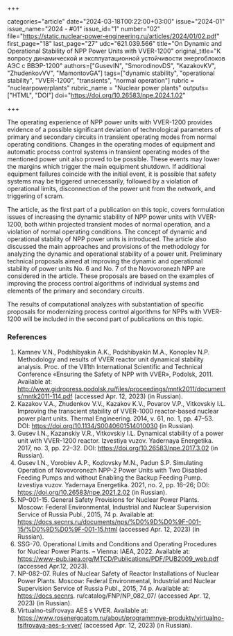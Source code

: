 +++

categories="article"
date="2024-03-18T00:22:00+03:00"
issue="2024-01"
issue_name="2024 - #01"
issue_id="1"
number="02"
file="https://static.nuclear-power-engineering.ru/articles/2024/01/02.pdf"
first_page="18"
last_page="27"
udc="621.039.566"
title="On Dynamic and Operational Stability of NPP Power Units with VVER-1200"
original_title="К вопросу динамической и эксплуатационной устойчивости энергоблоков АЭС с ВВЭР-1200"
authors=["GusevIN", "SmorodinovDS", "KazakovKV", "ZhudenkovVV", "MamontovGA"]
tags=["dynamic stability", "operational stability", "VVER-1200", "transients", "normal operation"]
rubric = "nuclearpowerplants"
rubric_name = "Nuclear power plants"
outputs=["HTML", "DOI"]
doi="https://doi.org/10.26583/npe.2024.1.02"

+++

The operating experience of NPP power units with VVER-1200 provides evidence of a possible significant deviation of technological parameters of primary and secondary circuits in transient operating modes from normal operating conditions. Changes in the operating modes of equipment and automatic process control systems in transient operating modes of the mentioned power unit also proved to be possible. These events may lower the margins which trigger the main equipment shutdown. If additional equipment failures coincide with the initial event, it is possible that safety systems may be triggered unnecessarily, followed by a violation of operational limits, disconnection of the power unit from the network, and triggering of scram.

The article, as the first part of a publication on this topic, covers formulation issues of increasing the dynamic stability of NPP power units with VVER-1200, both within projected transient modes of normal operation, and a violation of normal operating conditions. The concept of dynamic and operational stability of NPP power units is introduced. The article also discussed the main approaches and provisions of the methodology for analyzing the dynamic and operational stability of a power unit. Preliminary technical proposals aimed at improving the dynamic and operational stability of power units No. 6 and No. 7 of the Novovoronezh NPP are considered in the article. These proposals are based on the examples of improving the process control algorithms of individual systems and elements of the primary and secondary circuits.

The results of computational analyzes with substantiation of specific proposals for modernizing process control algorithms for NPPs with VVER-1200 will be included in the second part of publications on this topic.

### References

1. Kamnev V.N., Podshibyakin A.K., Podshibyakin M.A., Konoplev N.P. Methodology and results of VVER reactor unit dynamical stability analysis. Proc. of the VII1th International Scientific and Technical Conference «Ensuring the Safety of NPP with VVER», Podolsk, 2011. Available at: http://www.gidropress.podolsk.ru/files/proceedings/mntk2011/documents/mntk2011-114.pdf (accessed Apr. 12, 2023) (in Russian).
2. Kazakov V.A., Zhudenkov V.V., Kazakov K.V., Povarov V.P., Vitkovskiy I.L. Improving the transcient stability of VVER-1000 reactor-based nuclear power plant units. Thermal Engineering. 2014, v. 61, no. 1, pp. 47–53. DOI: https://doi.org/10.1134/S0040601514010030 (in Russian).
3. Gusev I.N., Kazanskiy V.R., Vitkovskiy I.L. Dynamical stability of a power unit with VVER-1200 reactor. Izvestiya vuzov. Yadernaya Energetika. 2017, no. 3, pp. 22–32. DOI: https://doi.org/10.26583/npe.2017.3.02 (in Russian).
4. Gusev I.N., Vorobiev A.P., Kozlovsky M.N., Padun S.P. Simulating Operation of Novovoronezh NPP-2 Power Units with Two Disabled Feeding Pumps and without Enabling the Backup Feeding Pump. Izvestiya vuzov. Yadernaya Energetika. 2021, no. 2, pp. 16–26; DOI: https://doi.org/10.26583/npe.2021.2.02 (in Russian).
5. NP-001-15. General Safety Provisions for Nuclear Power Plants. Moscow: Federal Environmental, Industrial and Nuclear Supervision Service of Russia Publ., 2015, 74 p. Available at: https://docs.secnrs.ru/documents/nps/%D0%9D%D0%9F-001-15/%D0%9D%D0%9F-001-15.html (accessed Apr. 12, 2023) (in Russian).
6. SSG-70. Operational Limits and Conditions and Operating Procedures for Nuclear Power Plants. – Vienna: IAEA, 2022. Available at: https://www-pub.iaea.org/MTCD/Publications/PDF/PUB2009_web.pdf (accessed Apr.12, 2023).
7. NP-082-07. Rules of Nuclear Safety of Reactor Installations of Nuclear Power Plants. Moscow: Federal Environmental, Industrial and Nuclear Supervision Service of Russia Publ., 2015, 74 p. Available at: https://docs.secnrs. ru/catalog/FNP/NP_082_07/ (accessed Apr. 12, 2023) (in Russian).
8. Virtualno-tsifrovaya AES s VVER. Available at: https://www.rosenergoatom.ru/about/programmnye-produkty/virtualno-tsifrovaya-aes-s-vver/ (accessed Apr. 12, 2023) (in Russian).